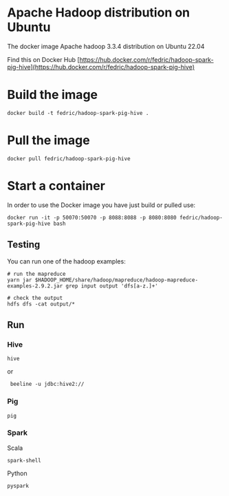 # Apache Hadoop distribution on Ubuntu

The docker image Apache hadoop 3.3.4 distribution on Ubuntu 22.04


Find this on Docker Hub [https://hub.docker.com/r/fedric/hadoop-spark-pig-hive](https://hub.docker.com/r/fedric/hadoop-spark-pig-hive)

# Build the image

```
docker build -t fedric/hadoop-spark-pig-hive .
```
# Pull the image

```
docker pull fedric/hadoop-spark-pig-hive
```

# Start a container

In order to use the Docker image you have just build or pulled use:

```
docker run -it -p 50070:50070 -p 8088:8088 -p 8080:8080 fedric/hadoop-spark-pig-hive bash
```

## Testing

You can run one of the hadoop examples:

```
# run the mapreduce
yarn jar $HADOOP_HOME/share/hadoop/mapreduce/hadoop-mapreduce-examples-2.9.2.jar grep input output 'dfs[a-z.]+'

# check the output
hdfs dfs -cat output/*
```

## Run 

### Hive 

```
hive
```

or 

```
 beeline -u jdbc:hive2://
```

### Pig 

```
pig
```

### Spark 

Scala 

```
spark-shell
```

Python

```
pyspark
```



